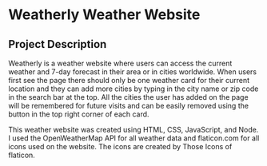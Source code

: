 # Weatherly Weather Website

## Project Description
Weatherly is a weather website where users can access the current weather and 7-day forecast in their area or in cities worldwide. When users first see the page there should only be one weather card for their current location and they can add more cities by typing in the city name or zip code in the search bar at the top. All the cities the user has added on the page will be remembered for future visits and can be easily removed using the button in the top right corner of each card.

This weather website was created using HTML, CSS, JavaScript, and Node. I used the OpenWeatherMap API for all weather data and flaticon.com for all icons used on the website. The icons are created by Those Icons of flaticon.